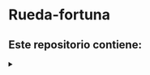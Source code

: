 # Rueda-fortuna
<h2>Este repositorio contiene:</h2>  <details>
    <summary></summary>
      -Un proyecto maven que contiene la clase RuedaFortuna y Main para poder ser ejecutada . </br>
      -Test unitario para cada método.</br>
      - Control de posibles excepciones.</br>
      - Uso del IDE IntelliJ
   </details>
